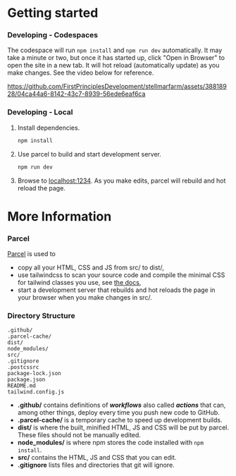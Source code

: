 # Getting started

### Developing - Codespaces

The codespace will run `npm install` and `npm run dev` automatically. It may take a minute or two, but once it has started up, click "Open in Browser" to open the site in a new tab. It will hot reload (automatically update) as you make changes. See the video below for reference.



https://github.com/FirstPrinciplesDevelopment/stellmarfarm/assets/38818928/04ca44a6-8142-43c7-8939-56ede6eaf6ca



### Developing - Local

1. Install dependencies.
    ```sh
    npm install
    ```
    
2. Use parcel to build and start development server.

    ```sh
    npm run dev
    ```

3. Browse to [localhost:1234](http://localhost:1234). As you make edits, parcel will rebuild and hot reload the page.



# More Information

### Parcel

[Parcel](https://parceljs.org/) is used to
- copy all your HTML, CSS and JS from src/ to dist/,
- use tailwindcss to scan your source code and compile the minimal CSS for tailwind classes you use, see [the docs](https://tailwindcss.com/docs/guides/parcel),
- start a development server that rebuilds and hot reloads the page in your browser when you make changes in src/.

### Directory Structure

```
.github/
.parcel-cache/
dist/
node_modules/
src/
.gitignore
.postcssrc
package-lock.json
package.json
README.md
tailwind.config.js
```

- **.github/** contains definitions of ***workflows*** also called ***actions*** that can, among other things, deploy every time you push new code to GitHub.
- **.parcel-cache/** is a temporary cache to speed up development builds.
- **dist/** is where the built, minified HTML, JS and CSS will be put by parcel. These files should not be manually edited.
- **node_modules/** is where npm stores the code installed with `npm install`.
- **src/** contains the HTML, JS and CSS that you can edit.
- **.gitignore** lists files and directories that git will ignore.



